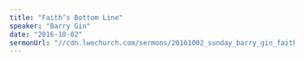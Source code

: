 ```yaml
---
title: "Faith’s Bottom Line"
speaker: "Barry Gin"
date: "2016-10-02"
sermonUrl: "//cdn.lwechurch.com/sermons/20161002_sunday_barry_gin_faith's_bottom_line.mp3"
---
```

